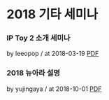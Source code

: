 # 2018 기타 세미나

### IP Toy 2 소개 세미나

by leeopop / at 2018-03-19
[PDF](https://home.cdn.sparcs.org/seminars/leeopop_1521460451664.pdf)

### 2018 뉴아라 설명

by yujingaya / at 2018-10-01
[PDF](https://home.cdn.sparcs.org/seminars/yujingaya_1538397857461.pdf)
